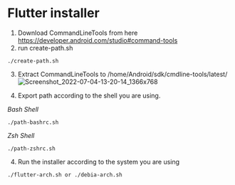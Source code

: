 # Flutter installer

1. Download CommandLineTools from here https://developer.android.com/studio#command-tools
2. run create-path.sh
```
./create-path.sh
```
3. Extract CommandLineTools to /home/Android/sdk/cmdline-tools/latest/
![Screenshot_2022-07-04-13-20-14_1366x768](https://user-images.githubusercontent.com/84622086/177096244-2d09689f-0c54-45e7-b335-ac767f0670b4.png)

4. Export path according to the shell you are using.

_Bash Shell_
```
./path-bashrc.sh
```

_Zsh Shell_
```
./path-zshrc.sh
```
4. Run the installer according to the system you are using
```
./flutter-arch.sh or ./debia-arch.sh
```
